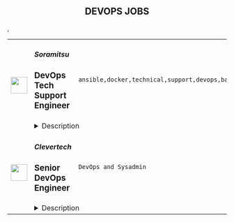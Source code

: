 <div align="center"><h2>DEVOPS JOBS</h2></div><table><tr>
                <td width="100" height="100" rowspan="2">
                    <img src="https://remoteok.com/assets/img/jobs/4df0e43110edf20e187b5ea9410897381672470952.png" width="38px" height="auto">
                </td>
                <td width="300">
                    <h5>Soramitsu</h5>
                    <h3>DevOps Tech Support Engineer</h3>
                </td>
                <td width="300">
                    <code>ansible,docker,technical,support,devops,banking,bank,cloud,management,operational,engineer,linux</code>
                </td>
                <td width="200">
                <text>2 days ago</text>
                </td>
                <td width="100" rowspan="2">
                <a href="https://remoteOK.com/remote-jobs/remote-devops-tech-support-engineer-soramitsu-172317" align="right" target="_blank">Apply</a>
                </td>
            </tr>
            <tr>
                <td colspan="3">
                <details><summary>Description</summary>
                <p><strong>About:</strong></p><p>SORAMITSU is a Japanese technology company delivering blockchain-based solutions for enterprises, universities, and governments. From the creation of domestic and cross-border payment systems to the development of our own decentralized autonomous economy, our projects and use case studies represent the next generation of fintech. In 2020, Soramitsu was recognized by Central Banking as the "Central Bank Digital Currency Partner of the Year". We have many widely recognized projects in both enterprise/institutional and crypto, including Bakong, Hyperledger IROHA, Polkaswap, Fearless Wallet, KAGOME, FUHON, and of course, SORA. You can familiarize yourself with our various activities by visiting our <a href="https://soramitsu.co.jp/" rel="noreferrer noopener nofollow">homepage</a>.</p><p>This is a remote position, though we do maintain physical offices in Japan, Russia, Thailand, Cambodia, and Switzerland - which you would be welcome to stop by if you're in one of those regions.</p><p> </p><p><strong>Who are we looking for? </strong></p><p>We are looking for people with a desire to grow as Infrastructure/Cloud/DevOps/SRE engineers. </p><p>This position is suitable for people who are able to work at night. </p><p> </p><p><strong>Requirements:</strong></p><ul>
<li><p>Software development experience with any language</p></li>
<li><p>Experience with Linux (being able to investigate OS and application performance issues)</p></li>
<li><p>Basics of Linux shell scripting (shell, bash)</p></li>
<li><p>Experience with docker containers or kubernetes.</p></li>
<li><p>Understanding main network protocols and principles (IP, TCP vs UDP, HTTP)</p></li>
<li><p>Desire to grow as Infrastructure/Cloud/DevOps engineer (strong motivation is the key factor for being successful in this position)</p></li>
<li><p>Bachelorâs Degree in Computer Science and/or relevant experience</p></li>
<li><p>Able to work at night  including weekends</p></li>
<li><p>Critical thinker and problem-solving skills</p></li>
<li><p>Interpersonal and communication skills</p></li>
<li><p>Business-level English (written and spoken)</p></li>
</ul><p> </p><p><strong>Desired skills:</strong></p><ul>
<li><p>Ability to manage multiple high-priority tasks simultaneously</p></li>
<li><p>Demonstrable problem-solving and analytical skills</p></li>
<li><p>Interpersonal and customer-facing skills, with the ability to competently discuss complex technical issues with the software, operations, and leadership teams</p></li>
<li><p>CI/CD tools and practices </p></li>
<li><p>Running and managing (micro) services in a cloud e.g. AWS</p></li>
<li><p>Version control systems </p></li>
<li><p>Proficient in database management (RDMS, NoSQL)</p></li>
</ul><p> </p><p><strong>Day to Day:</strong></p><ul>
<li><p>Troubleshoot and solve challenging operational issues in a complex environment.</p></li>
<li><p>Supporting server instances across several Clouds.</p></li>
<li><p>Work directly with developers, customers, and partners to provide unique solutions to our customer's individual needs for their application deployment.</p></li>
<li><p>Build and maintain ansible playbooks, terraform files, and scripts to automate and deploy resources and configuration changes</p></li>
<li><p>Drive customer communication during critical events</p></li>
<li><p>Create tutorials, how-to videos, and other technical articles for the team or  customers</p></li>
<li><p>Work on critical, highly complex customer incidents.</p></li>
<li><p>Answer in support chat</p></li>
<li><p>Monitor logs and metrics from (micro)services and servers.</p></li>
</ul><p><br></p><p><strong>Physical work hours:</strong></p><ul>
<li><p>The candidate will work on a scheduled shift, (8 pm â 8 am MSK or 8 am - 8 pm MSK)</p></li>
<li><p>12 hours work and 36-hours rest</p></li>
</ul><p><strong>Salary details:</strong></p><ul><li><p> $600-$800 Net per month</p></li></ul><p><br></p><p><br></p><p><br></p><br/><br/>Please mention the word **CURE** and tag RMzQuODIuMTE1LjExNw== when applying to show you read the job post completely (#RMzQuODIuMTE1LjExNw==). This is a beta feature to avoid spam applicants. Companies can search these words to find applicants that read this and see they're human.
                </details>
                </td>
            </tr>,<tr>
                <td width="100" height="100" rowspan="2">
                    <img src="https://wwr-pro.s3.amazonaws.com/logos/0074/7619/logo.gif" width="38px" height="auto">
                </td>
                <td width="300">
                    <h5>Clevertech</h5>
                    <h3> Senior DevOps Engineer </h3>
                </td>
                <td width="300">
                    <code>DevOps and Sysadmin</code>
                </td>
                <td width="200">
                <text>13 days ago</text>
                </td>
                <td width="100" rowspan="2">
                <a href="https://weworkremotely.com/remote-jobs/clevertech-senior-devops-engineer-13" align="right" target="_blank">Apply</a>
                </td>
            </tr>
            <tr>
                <td colspan="3">
                <details><summary>Description</summary>
                <img src="https://we-work-remotely.imgix.net/logos/0074/7619/logo.gif?ixlib=rails-4.0.0&w=50&h=50&dpr=2&fit=fill&auto=compress" />

<p>
  <strong>Headquarters:</strong> New York, NY
    <br /><strong>URL:</strong> <a href="https://clevertech.biz">https://clevertech.biz</a>
</p>

<div>
<br>Experience Remote done Right. Over 20 years of remote experience, all 500+ staff are 100% remote and we still grow vibrant relationships, provide exceptional opportunities for career growth while working with stellar clients on ambitious projects<br><br>
</div><div><strong>What we're working on:</strong></div><div>
<br>Enterprise companies turn to us to help them launch innovative digital products that interact with hundreds of millions of customers, transactions and data points. The problems we solve every day are real and require creativity, grit and determination. We are building a culture that challenges norms while fostering experimentation and personal growth. In order to grasp the scale of problems we face, ideally, you have some exposure to Logistics, FinTech, Transportation, Insurance, Media or other complex multifactor industries<br><br>
</div><div><strong><br>Requirements</strong></div><ul>
<li>7+ years of professional experience (A technical assessment will be required)</li>
<li>Senior-level experience with AWS (EC2, RDS, S3, ECS, ELB)</li>
<li>Strong background in Linux and Mongo Atlas administration</li>
<li>Experience deploying Kubernetes in a production environment</li>
<li>Experience with CI/CD in Jenkins or CircleCi</li>
<li>Infrastructure as code (we use Terraform)</li>
<li>Experience with requirement gathering and presentation to executives</li>
<li>English fluency, verbal and written</li>
<li>Professional, empathic, team player</li>
<li>Problem solver, proactive, go-getter</li>
</ul><div><strong>Straight from the Devs</strong></div><div>
<br>Watch short snippets of actual developers (Real, not scripted) share why they joined <a href="https://cleverte.ch/3"><strong>YouTube Playlist<br></strong></a><br>
</div><div><strong>Why Clevertech is an amazing place to work at</strong></div><div>
<br>At Clevertech, you can expect that you will:<br><br>
</div><ul>
<li>Be 100% dedicated to one project at a time so that you can hone your skills, innovate and grow</li>
<li>Be a part of a team of talented and friendly senior-level developers</li>
<li>Work on projects that allow you to use cutting edge tech. We believe in constantly evolving your mastery</li>
</ul><div>
<br>The result? We produce meaningful work and we are truly proud and excited to be creating waves in an industry under transformation.<br><br>
</div>

<p><strong>To apply:</strong> <a href="https://weworkremotely.com/remote-jobs/clevertech-senior-devops-engineer-13">https://weworkremotely.com/remote-jobs/clevertech-senior-devops-engineer-13</a></p>

                </details>
                </td>
            </tr></table>